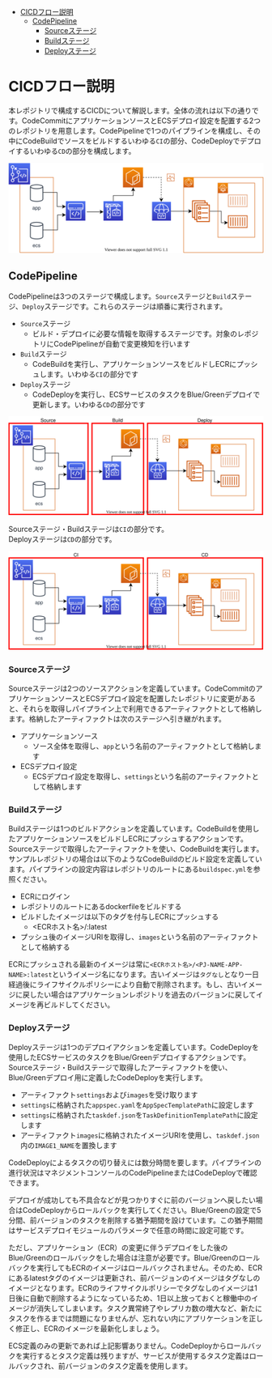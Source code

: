 - [CICDフロー説明](#cicdフロー説明)
  - [CodePipeline](#codepipeline)
    - [Sourceステージ](#sourceステージ)
    - [Buildステージ](#buildステージ)
    - [Deployステージ](#deployステージ)

# CICDフロー説明

本レポジトリで構成するCICDについて解説します。全体の流れは以下の通りです。CodeCommitにアプリケーションソースとECSデプロイ設定を配置する2つのレポジトリを用意します。CodePipelineで1つのパイプラインを構成し、その中にCodeBuildでソースをビルドするいわゆる`CI`の部分、CodeDeployでデプロイするいわゆる`CD`の部分を構成します。

![](./images/cicd.svg)

## CodePipeline

CodePipelineは3つのステージで構成します。`Source`ステージと`Build`ステージ、`Deploy`ステージです。これらのステージは順番に実行されます。
- `Source`ステージ
  - ビルド・デプロイに必要な情報を取得するステージです。対象のレポジトリにCodePipelineが自動で変更検知を行います
- `Build`ステージ
  - CodeBuildを実行し、アプリケーションソースをビルドしECRにプッシュします。いわゆる`CI`の部分です
- `Deploy`ステージ
  - CodeDeployを実行し、ECSサービスのタスクをBlue/Greenデプロイで更新します。いわゆる`CD`の部分です

![](./images/cicd-stage.svg)  

Sourceステージ・Buildステージは`CI`の部分です。  
Deployステージは`CD`の部分です。  

![](./images/cicd-cicd.svg)

### Sourceステージ

Sourceステージは2つのソースアクションを定義しています。CodeCommitのアプリケーションソースとECSデプロイ設定を配置したレポジトリに変更があると、それらを取得しパイプライン上で利用できるアーティファクトとして格納します。格納したアーティファクトは次のステージへ引き継がれます。

- アプリケーションソース
  - ソース全体を取得し、`app`という名前のアーティファクトとして格納します
- ECSデプロイ設定
  - ECSデプロイ設定を取得し、`settings`という名前のアーティファクトとして格納します

### Buildステージ
Buildステージは1つのビルドアクションを定義しています。CodeBuildを使用したアプリケーションソースをビルドしECRにプッシュするアクションです。Sourceステージで取得したアーティファクトを使い、CodeBuildを実行します。  
サンプルレポジトリの場合は以下のようなCodeBuildのビルド設定を定義しています。パイプラインの設定内容はレポジトリのルートにある`buildspec.yml`を参照ください。

- ECRにログイン
- レポジトリのルートにあるdockerfileをビルドする
- ビルドしたイメージは以下のタグを付与しECRにプッシュする
  - <ECRホスト名>/<PJ-NAME-APP-NAME>:latest
- プッシュ後のイメージURIを取得し、`images`という名前のアーティファクトとして格納する

ECRにプッシュされる最新のイメージは常に`<ECRホスト名>/<PJ-NAME-APP-NAME>:latest`というイメージ名になります。古いイメージは`タグなし`となり一日経過後にライフサイクルポリシーにより自動で削除されます。もし、古いイメージに戻したい場合はアプリケーションレポジトリを過去のバージョンに戻してイメージを再ビルドしてください。  

### Deployステージ

Deployステージは1つのデプロイアクションを定義しています。CodeDeployを使用したECSサービスのタスクをBlue/Greenデプロイするアクションです。Sourceステージ・Buildステージで取得したアーティファクトを使い、Blue/Greenデプロイ用に定義したCodeDeployを実行します。

- アーティファクト`settings`および`images`を受け取ります
- `settings`に格納された`appspec.yaml`を`AppSpecTemplatePath`に設定します
- `settings`に格納された`taskdef.json`を`TaskDefinitionTemplatePath`に設定します
- アーティファクト`images`に格納されたイメージURIを使用し、`taskdef.json`内の`IMAGE1_NAME`を置換します
  
CodeDeployによるタスクの切り替えには数分時間を要します。パイプラインの進行状況はマネジメントコンソールのCodePipelineまたはCodeDeployで確認できます。

デプロイが成功しても不具合などが見つかりすぐに前のバージョンへ戻したい場合はCodeDeployからロールバックを実行してください。Blue/Greenの設定で5分間、前バージョンのタスクを削除する猶予期間を設けています。この猶予期間はサービスデプロイモジュールのパラメータで任意の時間に設定可能です。

ただし、アプリケーション（ECR）の変更に伴うデプロイをした後のBlue/Greenのロールバックをした場合は注意が必要です。Blue/Greenのロールバックを実行してもECRのイメージはロールバックされません。そのため、ECRにあるlatestタグのイメージは更新され、前バージョンのイメージはタグなしのイメージとなります。ECRのライフサイクルポリシーでタグなしのイメージは1日後に自動で削除するようになっているため、1日以上放っておくと稼働中のイメージが消失してしまいます。タスク異常終了やレプリカ数の増大など、新たにタスクを作るまでは問題になりませんが、忘れない内にアプリケーションを正しく修正し、ECRのイメージを最新化しましょう。

ECS定義のみの更新であれば上記影響ありません。CodeDeployからロールバックを実行するとタスク定義は残りますが、サービスが使用するタスク定義はロールバックされ、前バージョンのタスク定義を使用します。

